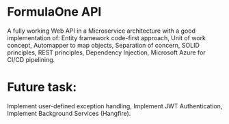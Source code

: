 # FormulaOne API 

A fully working Web API in a Microservice architecture with a good implementation of:
Entity framework code-first approach,
Unit of work concept,
Automapper to map objects,
Separation of concern,
SOLID principles,
REST principles,
Dependency Injection,
Microsoft Azure for CI/CD pipelining.

# Future task:

Implement user-defined exception handling, 
Implement JWT Authentication,
Implement Background Services (Hangfire).
